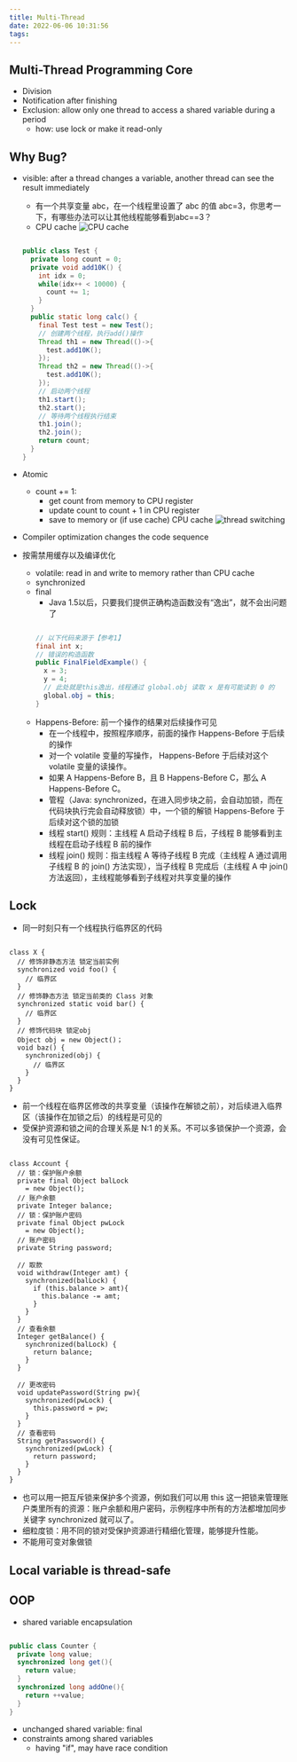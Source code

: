 ```yaml
---
title: Multi-Thread
date: 2022-06-06 10:31:56
tags:
---
```

## Multi-Thread Programming Core
* Division
* Notification after finishing
* Exclusion: allow only one thread to access a shared variable during a period
  - how: use lock or make it read-only

## Why Bug?
* visible: after a thread changes a variable, another thread can see the result immediately
  - 有一个共享变量 abc，在一个线程里设置了 abc 的值 abc=3，你思考一下，有哪些办法可以让其他线程能够看到abc==3？
  - CPU cache
![CPU cache](../image/multi-thread/CPU_cache.webp)
  ```java

  public class Test {
    private long count = 0;
    private void add10K() {
      int idx = 0;
      while(idx++ < 10000) {
        count += 1;
      }
    }
    public static long calc() {
      final Test test = new Test();
      // 创建两个线程，执行add()操作
      Thread th1 = new Thread(()->{
        test.add10K();
      });
      Thread th2 = new Thread(()->{
        test.add10K();
      });
      // 启动两个线程
      th1.start();
      th2.start();
      // 等待两个线程执行结束
      th1.join();
      th2.join();
      return count;
    }
  }  
  ```
* Atomic
  - count += 1:
    - get count from memory to CPU register
    - update count to count + 1 in CPU register
    - save to memory or (if use cache) CPU cache
    ![thread switching](../image/multi-thread/thread_switching.webp)
* Compiler optimization changes the code sequence

* 按需禁用缓存以及编译优化
  - volatile: read in and write to memory rather than CPU cache
  - synchronized
  - final
    - Java 1.5以后，只要我们提供正确构造函数没有“逸出”，就不会出问题了
    ```java

    // 以下代码来源于【参考1】
    final int x;
    // 错误的构造函数
    public FinalFieldExample() {
      x = 3;
      y = 4;
      // 此处就是this逸出，线程通过 global.obj 读取 x 是有可能读到 0 的
      global.obj = this;
    }    
    ```
  - Happens-Before: 前一个操作的结果对后续操作可见
    - 在一个线程中，按照程序顺序，前面的操作 Happens-Before 于后续的操作
    - 对一个 volatile 变量的写操作， Happens-Before 于后续对这个 volatile 变量的读操作。
    - 如果 A Happens-Before B，且 B Happens-Before C，那么 A Happens-Before C。
    - 管程（Java: synchronized，在进入同步块之前，会自动加锁，而在代码块执行完会自动释放锁）中，一个锁的解锁 Happens-Before 于后续对这个锁的加锁
    - 线程 start() 规则：主线程 A 启动子线程 B 后，子线程 B 能够看到主线程在启动子线程 B 前的操作
    - 线程 join() 规则：指主线程 A 等待子线程 B 完成（主线程 A 通过调用子线程 B 的 join() 方法实现），当子线程 B 完成后（主线程 A 中 join() 方法返回），主线程能够看到子线程对共享变量的操作

## Lock
* 同一时刻只有一个线程执行临界区的代码
```

class X {
  // 修饰非静态方法 锁定当前实例
  synchronized void foo() {
    // 临界区
  }
  // 修饰静态方法 锁定当前类的 Class 对象
  synchronized static void bar() {
    // 临界区
  }
  // 修饰代码块 锁定obj
  Object obj = new Object()；
  void baz() {
    synchronized(obj) {
      // 临界区
    }
  }
}  
```
* 前一个线程在临界区修改的共享变量（该操作在解锁之前），对后续进入临界区（该操作在加锁之后）的线程是可见的
* 受保护资源和锁之间的合理关系是 N:1 的关系。不可以多锁保护一个资源，会没有可见性保证。

```

class Account {
  // 锁：保护账户余额
  private final Object balLock
    = new Object();
  // 账户余额  
  private Integer balance;
  // 锁：保护账户密码
  private final Object pwLock
    = new Object();
  // 账户密码
  private String password;

  // 取款
  void withdraw(Integer amt) {
    synchronized(balLock) {
      if (this.balance > amt){
        this.balance -= amt;
      }
    }
  }
  // 查看余额
  Integer getBalance() {
    synchronized(balLock) {
      return balance;
    }
  }

  // 更改密码
  void updatePassword(String pw){
    synchronized(pwLock) {
      this.password = pw;
    }
  }
  // 查看密码
  String getPassword() {
    synchronized(pwLock) {
      return password;
    }
  }
}
```

* 也可以用一把互斥锁来保护多个资源，例如我们可以用 this 这一把锁来管理账户类里所有的资源：账户余额和用户密码，示例程序中所有的方法都增加同步关键字 synchronized 就可以了。
* 细粒度锁：用不同的锁对受保护资源进行精细化管理，能够提升性能。
* 不能用可变对象做锁

## Local variable is thread-safe
## OOP
* shared variable encapsulation
```Java

public class Counter {
  private long value;
  synchronized long get(){
    return value;
  }
  synchronized long addOne(){
    return ++value;
  }
}

```
* unchanged shared variable: final
* constraints among shared variables
  - having "if", may have race condition
